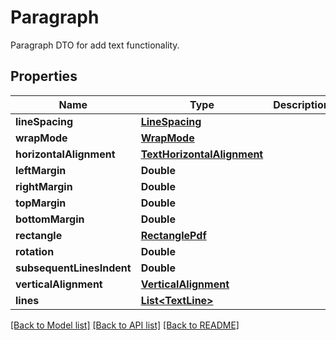 
# Paragraph
Paragraph DTO for add text functionality.

## Properties
Name | Type | Description | Notes
------------ | ------------- | ------------- | -------------
**lineSpacing** | [**LineSpacing**](LineSpacing.md) |  | [optional]
**wrapMode** | [**WrapMode**](WrapMode.md) |  | [optional]
**horizontalAlignment** | [**TextHorizontalAlignment**](TextHorizontalAlignment.md) |  | [optional]
**leftMargin** | **Double** |  | [optional]
**rightMargin** | **Double** |  | [optional]
**topMargin** | **Double** |  | [optional]
**bottomMargin** | **Double** |  | [optional]
**rectangle** | [**RectanglePdf**](RectanglePdf.md) |  | [optional]
**rotation** | **Double** |  | [optional]
**subsequentLinesIndent** | **Double** |  | [optional]
**verticalAlignment** | [**VerticalAlignment**](VerticalAlignment.md) |  | [optional]
**lines** | [**List&lt;TextLine&gt;**](TextLine.md) |  | 


[[Back to Model list]](../README.md#documentation-for-models) [[Back to API list]](../README.md#documentation-for-api-endpoints) [[Back to README]](../README.md)


